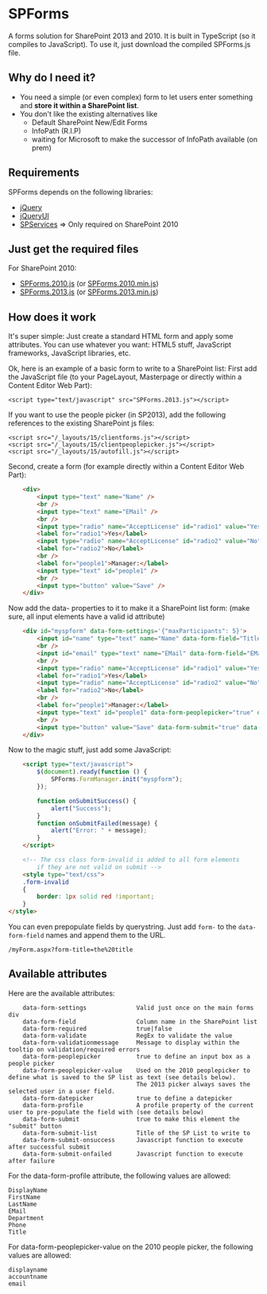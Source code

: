 SPForms
=======

A forms solution for SharePoint 2013 and 2010.
It is built in TypeScript (so it compiles to JavaScript). To use it, just download the compiled SPForms.js file.

Why do I need it?
-----------------
- You need a simple (or even complex) form to let users enter something and **store it within a SharePoint list**.
- You don't like the existing alternatives like
    - Default SharePoint New/Edit Forms
    - InfoPath (R.I.P)
    - waiting for Microsoft to make the successor of InfoPath available (on prem)

Requirements
------------
SPForms depends on the following libraries:

- [jQuery](http://jquery.com)
- [jQueryUI](http://jqueryui.com)
- [SPServices](http://spservices.codeplex.com) => Only required on SharePoint 2010

Just get the required files
----------------------------
For SharePoint 2010:
- [SPForms.2010.js](https://raw.githubusercontent.com/mwiedemeyer/SPForms/master/SPForms/SPForms.2010.js) (or [SPForms.2010.min.js](https://raw.githubusercontent.com/mwiedemeyer/SPForms/master/SPForms/SPForms.2010.min.js))
- [SPForms.2013.js](https://raw.githubusercontent.com/mwiedemeyer/SPForms/master/SPForms/SPForms.2013.js) (or [SPForms.2013.min.js](https://raw.githubusercontent.com/mwiedemeyer/SPForms/master/SPForms/SPForms.2013.min.js))


How does it work
----------------
It's super simple: Just create a standard HTML form and apply some attributes.
You can use whatever you want: HTML5 stuff, JavaScript frameworks, JavaScript libraries, etc.

Ok, here is an example of a basic form to write to a SharePoint list:
First add the JavaScript file (to your PageLayout, Masterpage or directly within a Content Editor Web Part):

    <script type="text/javascript" src="SPForms.2013.js"></script>

If you want to use the people picker (in SP2013), add the following references to the existing SharePoint js files:

    <script src="/_layouts/15/clientforms.js"></script>
    <script src="/_layouts/15/clientpeoplepicker.js"></script>
    <script src="/_layouts/15/autofill.js"></script>

Second, create a form (for example directly within a Content Editor Web Part):

```HTML
    <div>
        <input type="text" name="Name" />
        <br />
        <input type="text" name="EMail" />
        <br />
        <input type="radio" name="AcceptLicense" id="radio1" value="Yes" />
        <label for="radio1">Yes</label>
        <input type="radio" name="AcceptLicense" id="radio2" value="No" />
        <label for="radio2">No</label>
        <br />
        <label for="people1">Manager:</label>
        <input type="text" id="people1" />
        <br />
        <input type="button" value="Save" />
    </div>
```

Now add the data- properties to it to make it a SharePoint list form:
(make sure, all input elements have a valid id attribute)

```HTML
    <div id="myspform" data-form-settings='{"maxParticipants": 5}'>
        <input id="name" type="text" name="Name" data-form-field="Title" data-form-required="true" data-form-validationmessage="This is a required field" data-form-profile="DisplayName" />
        <br />
        <input id="email" type="text" name="EMail" data-form-field="EMail" data-form-required="true" data-form-validate="\w+([-+.']\w+)*@\w+([-.]\w+)*\.\w+([-.]\w+)*" data-form-validationmessage="Not a valid email address" data-form-profile="EMail" />
        <br />
        <input type="radio" name="AcceptLicense" id="radio1" value="Yes" data-form-field="LicenseAccepted" />
        <label for="radio1">Yes</label>
        <input type="radio" name="AcceptLicense" id="radio2" value="No" data-form-field="LicenseAccepted" />
        <label for="radio2">No</label>
        <br />
        <label for="people1">Manager:</label>
        <input type="text" id="people1" data-form-peoplepicker="true" data-form-field="Manager" data-form-peoplepicker-value="accountname" />
        <br />
        <input type="button" value="Save" data-form-submit="true" data-form-submit-list="MyList" data-form-submit-onsuccess="onSubmitSuccess" data-form-submit-onfailed="onSubmitFailed"/>
    </div>
```

Now to the magic stuff, just add some JavaScript:

```HTML
    <script type="text/javascript">
        $(document).ready(function () {
            SPForms.FormManager.init("myspform");
        });

        function onSubmitSuccess() {
            alert("Success");
        }
        function onSubmitFailed(message) {
            alert("Error: " + message);
        }
    </script>

    <!-- The css class form-invalid is added to all form elements
        if they are not valid on submit -->
    <style type="text/css">
    .form-invalid
    {
        border: 1px solid red !important;
    }
</style>
```

You can even prepopulate fields by querystring.
Just add `form-` to the `data-form-field` names and append them to the URL.

    /myForm.aspx?form-title=the%20title


Available attributes
--------------------
Here are the available attributes:

        data-form-settings              Valid just once on the main forms div
        data-form-field                 Column name in the SharePoint list 
        data-form-required              true|false
        data-form-validate              RegEx to validate the value
        data-form-validationmessage     Message to display within the tooltip on validation/required errors
        data-form-peoplepicker          true to define an input box as a people picker
        data-form-peoplepicker-value    Used on the 2010 peoplepicker to define what is saved to the SP list as text (see details below).
                                        The 2013 picker always saves the selected user in a user field.
        data-form-datepicker            true to define a datepicker
        data-form-profile               A profile property of the current user to pre-populate the field with (see details below)
        data-form-submit                true to make this element the "submit" button
        data-form-submit-list           Title of the SP List to write to
        data-form-submit-onsuccess      Javascript function to execute after successful submit
        data-form-submit-onfailed       Javascript function to execute after failure

For the data-form-profile attribute, the following values are allowed:

    DisplayName
    FirstName
    LastName
    EMail
    Department
    Phone
    Title

For data-form-peoplepicker-value on the 2010 people picker, the following values are allowed:

    displayname
    accountname
    email